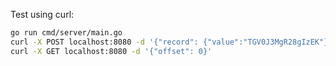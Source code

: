 Test using curl:

```bash
go run cmd/server/main.go
curl -X POST localhost:8080 -d '{"record": {"value":"TGV0J3MgR28gIzEK"}}'
curl -X GET localhost:8080 -d '{"offset": 0}'
```
